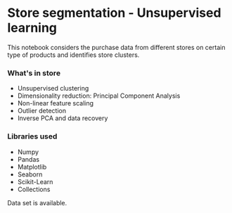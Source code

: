 # Store segmentation - Unsupervised learning

This notebook considers the purchase data from different stores on certain type of products and identifies store clusters.

### What's in store
- Unsupervised clustering 
- Dimensionality reduction: Principal Component Analysis
- Non-linear feature scaling
- Outlier detection
- Inverse PCA and data recovery

### Libraries used
- Numpy
- Pandas
- Matplotlib
- Seaborn
- Scikit-Learn
- Collections

Data set is available.
